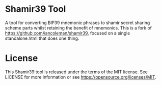 # Shamir39 Tool

A tool for converting BIP39 mnemonic phrases to shamir secret sharing scheme parts whilst retaining the benefit of mnemonics.
This is a fork of https://github.com/iancoleman/shamir39, focused on a single standalone.html that does one thing. 

# License

This Shamir39 tool is released under the terms of the MIT license. See LICENSE for
more information or see https://opensource.org/licenses/MIT.
